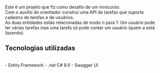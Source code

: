 Este é um projeto que fiz como desafio de um minicurso. <br>
Com o auxílio do orientador construí uma API de tarefas que suporta cadastro de tarefas e de usuários. <br>
As duas entidades estão relacionadas de modo n para 1: Um usuário pode ter várias tarefas mas uma tarefa só pode conter um usuário (quem a está fazendo).<br>
<h2>Tecnologias utilizadas</h2> <br>
- Entity Framework
- .net C# 8.0
- Swagger UI
